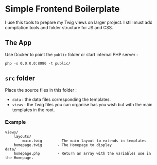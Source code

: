 # Simple Frontend Boilerplate

I use this tools to prepare my Twig views on larger project. 
I still must add compilation tools and folder structure for JS and CSS. 

## The App

Use Docker to point the `public` folder or start internal PHP server :

    php -s 0.0.0.0:8080 -t public/

## `src` folder

Place the source files in this folder : 

- `data` : the data files corresponding the templates.
- `views` : the Twig files you can organise has you wish but with the main templates in the root.

### Example

    views/
        layouts/
            main.twig       - The main layout to extends in templates
        homepage.twig       - The Homepage to display
    data/
        homepage.php        - Return an array with the variables use in the Homepage.